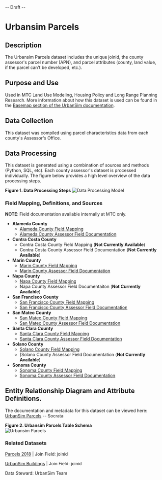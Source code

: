 -- Draft --

# Urbansim Parcels  

## Description  
The Urbansim Parcels dataset includes the unique joinid, the county assessor's parcel number (APN), and parcel attributes (county, land value, if the parcel can’t be developed, etc.).

## Purpose and Use   
Used in MTC Land Use Modeling, Housing Policy and Long Range Planning Research. More information about how this dataset is used can be found in the [Basemap section of the UrbanSim documentation](https://github.com/BayAreaMetro/petrale/blob/master/basemap/basemap_process.md).

## Data Collection  
This dataset was compiled using parcel characteristics data from each county's Assessor's Office.

## Data Processing   
This dataset is generated using a combination of sources and methods (Python, SQL, etc). Each county assessor's dataset is processed individually. The figure below provides a high level overview of the data processing steps. 

**Figure 1. Data Processing Steps**
![Data Processing Model](https://www.lucidchart.com/publicSegments/view/90c19317-b784-414e-9cb6-ff9e55d154b5/image.png) 


### Field Mapping, Definitions, and Sources

**NOTE**: Field documentation available internally at MTC only.

* **Alameda County**
   * [Alameda County Field Mapping](https://github.com/BayAreaMetro/DataServices/blob/master/Project-Documentation/mdm/land-people-mdm/files/Alameda_Parcels_Field_Mapping.csv)
   * [Alameda County Assessor Field Documentation](https://mtcdrive.box.com/s/9nje22hvxgeri0pwb05dd4j0xrhr84mv)
* **Contra Costa County**
   * Contra Costa County Field Mapping (**Not Currently Available**)
   * Contra Costa County Assessor Field Documentation (**Not Currently Available**)
* **Marin County**
   * [Marin County Field Mapping](https://github.com/BayAreaMetro/DataServices/blob/master/Project-Documentation/mdm/land-people-mdm/files/Marin_Parcels_Field_Mapping.csv)
   * [Marin County Assessor Field Documentation](https://mtcdrive.box.com/s/nahof8uz18qzqrl1i7zmzv7by0zqjslm)
* **Napa County**
   * [Napa County Field Mapping](https://github.com/BayAreaMetro/DataServices/blob/master/Project-Documentation/mdm/land-people-mdm/files/Napa_Parcels_Field_Mapping.csv)
   * Napa County Assessor Field Documentaiton (**Not Currently Available**)
* **San Francisco County**
   * [San Francisco County Field Mapping](https://github.com/BayAreaMetro/DataServices/blob/master/Project-Documentation/mdm/land-people-mdm/files/SF_Parcels_Field_Mapping.csv)
   * [San Francisco County Assessor Field Documentation](https://mtcdrive.box.com/s/8xyhr6uicc68be0boyqtv7fvcmun3mue)
* **San Mateo County**
   * [San Mateo County Field Mapping](https://github.com/BayAreaMetro/DataServices/blob/master/Project-Documentation/mdm/land-people-mdm/files/SM_Parcels_Field_Mapping.csv)
   * [San Mateo County Assessor Field Documentation](https://mtcdrive.box.com/s/bai2l1erwum07rwk28dcsy05j4bcnpbo)
* **Santa Clara County**
   * [Santa Clara County Field Mapping](https://github.com/BayAreaMetro/DataServices/blob/master/Project-Documentation/mdm/land-people-mdm/files/SC_Parcels_Field_Mapping.csv)
   * [Santa Clara County Assessor Field Documentation](https://mtcdrive.box.com/s/jd12binabjjnz7bigg50ajubgvgmj6do)
* **Solano County**
   * [Solano County Field Mapping](https://github.com/BayAreaMetro/DataServices/blob/master/Project-Documentation/mdm/land-people-mdm/files/Solano_Parcels_Field_Mapping.csv)
   * [Solano County Assessor Field Documentation (**Not Currently Available**)
* **Sonoma County**
   * [Sonoma County Field Mapping](https://github.com/BayAreaMetro/DataServices/blob/master/Project-Documentation/mdm/land-people-mdm/files/Sonoma_Parcels_Field_Mapping.csv)
   * [Sonoma County Assessor Field Documentation](https://mtcdrive.box.com/s/oi7065zrci2gu376f45yxa65n0fnwy9o)

## Entity Relationship Diagram and Attribute Definitions. 
The documentation and metadata for this dataset can be viewed here: [UrbanSim Parcels](https://data.bayareametro.gov/Cadastral/UrbanSim-Parcels/6q7r-gybw) -- Socrata  

**Figure 2. Urbansim Parcels Table Schema**   
![Urbansim Parcels](https://www.lucidchart.com/publicSegments/view/2e690d65-ee2c-4c3c-91b5-6286fa8d323e/image.png)


### Related Datasets

[Parcels 2018](https://data.bayareametro.gov/Cadastral/Parcels-2018/fqea-xb6g) | Join Field: joinid

[UrbanSim Buildings](https://data.bayareametro.gov/Structures/UrbanSim-Buildings/ahwz-jtst) | Join Field: joinid

Data Steward: UrbanSim Team
